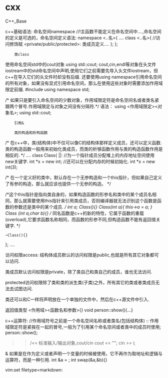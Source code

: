 #  cxx
C++_Base

c++基础语法:
        命名空间namespace
//!主函数不能定义在命名空间中....,命名空间的定义是可选的，命名空间定义语法:
namespace <..名>{
....
class <..名>{
//访问修饰赋
<private/public/protected>:
    类成员定义....
    };
};

        类class
使用命名空间std中的cout对象
using std::cout;
cout,cin,endl等对象在头文件iostream中的std命名空间中声明,使用它们之前需要先导入头文件iostream，但c++在导入它们的头文件时却没有后缀.
还要使用using namespace引用命名空间的所有对象，如果没有显式引用命名空间，那么在使用这些对象时需要添加作用域限定前缀.
#include <iostream>
using namespace std;

/*
如果只是要引入命名空间的少数对象，作用域限定符是命名空间名或者类名紧跟两个冒号.作用域限定与对象之间没有分隔符.*/ 语法：
using <作用域限定><对象名>;
using std::cout;

        引用&

        类的构造和析构函数
/*
在c++中，类(结构体)中不仅可以像C的结构体那样定义成员，还可以定义函数.
类的构造函数一般用来初始化类成员，而类的析够函数作用与类的构造函数作用是相反的.
*/
....
class Class{
<public>|<private>|<protected>:
//为一个指针成员分配堆上的内存地址空间使用new关键字.
int *x = new int;
//还可以在分配内存的时候初始化.
int *x = new int(3);

/*
在一个定义好的类中，默认存在一个无参构造和一个this指针，但如果自己定义了有参的构造，那么就应该也提供一个无参的构造。
*/

/*这个this指针是指向类自身的，如果构造函数的形参名和类中的某个成员名相同，那么就需要使用this指针来引用类成员，否则编译器就无法识别这个函数是函数的参数还是类中的某个成员.
*/
int a;
    Class(){}
    Class(int a){
         this->a = a;
    }
    Class (int a,char b){}
/*
 同名函数是c++的新的特性，它属于函数的重载(overload),它要求函数名称相同，而函数的形参不同,但构造函数不能有返回值关键字.
  */

    ~Class(){}
};
....

访问权限access:
结构体成员默认的访问权限是public,也就是所有其它对象都可以访问.

类成员默认访问权限是private，除了类自己和类自己的成员，谁也无法访问.

protected访问权限除了类和类的派生类(子类)之外，所有其它的类或者类成员无法去试图访问.

类还可以和C一样将声明放在一个单独的文件中，然后在c++源文件中引入.

返回值类型 <作用域><函数名和参数>{}
void person::show(){...}

c++运算符:
//作用域符号之前是一个命名空间名称或者类名(包括结构体)
:: 作用域限定符是紧挨在一起的冒号,一般为了引用某个命名空间或者类中的成员时使用;
person::show();

>>/<< 标准输入/输出对象,cout/cin
cout << "";
cin >> i;

& 如果是在作为定义或者声明一个变量的时候被使用，它不再作为取地址和逻辑与运算符，而是一种引用.
int &a = ;
int swap(&a,&b){}

 vim:set filetype=markdown: 
